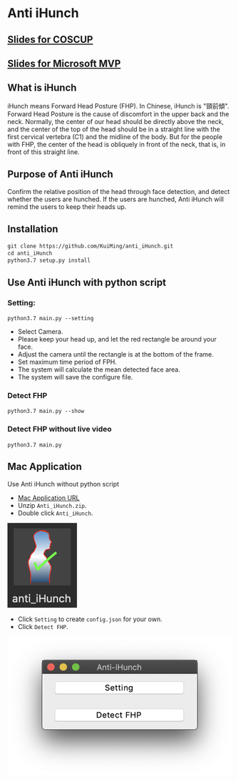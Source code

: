 # Anti iHunch

## [Slides for COSCUP](https://kuiming.github.io/anti_iHunch/presentation/output/index.html#/)

## [Slides for Microsoft MVP](https://kuiming.github.io/anti_iHunch/presentation/output_MVP/index.html#/)

## What is iHunch

iHunch means Forward Head Posture (FHP). In Chinese, iHunch is "頸前傾".
Forward Head Posture is the cause of discomfort in the upper back and the neck. Normally, the center of our head should be directly above the neck, and the center of the top of the head should be in a straight line with the first cervical vertebra (C1) and the midline of the body. But for the people with FHP, the center of the head is obliquely in front of the neck, that is, in front of this straight line.

## Purpose of Anti iHunch

Confirm the relative position of the head through face detection, and detect whether the users are hunched. If the users are hunched, Anti iHunch will remind the users to keep their heads up.

## Installation

```
git clone https://github.com/KuiMing/anti_iHunch.git
cd anti_iHunch
python3.7 setup.py install
```

## Use Anti iHunch with python script

### Setting: 
```
python3.7 main.py --setting
```
  - Select Camera.
  - Please keep your head up, and let the red rectangle be around your face.
  - Adjust the camera until the rectangle is at the bottom of the frame.
  - Set maximum time period of FPH.
  - The system will calculate the mean detected face area.
  - The system will save the configure file.
### Detect FHP
```
python3.7 main.py --show
```
### Detect FHP without live video
```
python3.7 main.py
```

## Mac Application

Use Anti iHunch without python script
- [Mac Application URL](https://drive.google.com/file/d/1Yf_ujJDWH1jWn7MTkzFi3TJ2x7BQn8KA/view?usp=sharing)
- Unzip `Anti_iHunch.zip`.
- Double click `Anti_iHunch`.

![](images/anti_iHunch.png)
- Click `Setting` to create `config.json` for your own.
- Click `Detect FHP`.

![](images/GUI.png)

